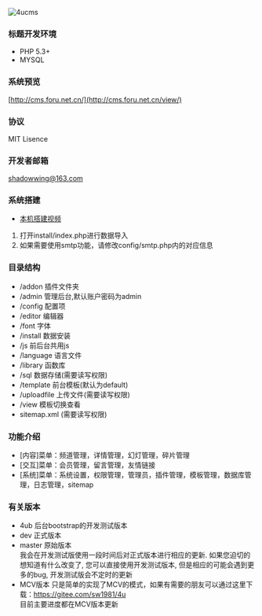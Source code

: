 ![4ucms](https://images.gitee.com/uploads/images/2019/0731/162852_ab5564b7_566936.png)

### 标题开发环境
* PHP 5.3+
* MYSQL

### 系统预览
[http://cms.foru.net.cn/](http://cms.foru.net.cn/view/)

### 协议
MIT Lisence

### 开发者邮箱
shadowwing@163.com

### 系统搭建
* [本机搭建视频](http://cms.foru.net.cn/videoplayer/index.html)
1. 打开install/index.php进行数据导入
2. 如果需要使用smtp功能，请修改config/smtp.php内的对应信息

### 目录结构
- /addon          插件文件夹
- /admin          管理后台,默认账户密码为admin
- /config         配置项
- /editor         编辑器
- /font           字体
- /install        数据安装
- /js             前后台共用js
- /language       语言文件
- /library        函数库
- /sql            数据存储(需要读写权限)
- /template       前台模板(默认为default)
- /uploadfile     上传文件(需要读写权限)
- /view           模板切换查看
- sitemap.xml     (需要读写权限)

### 功能介绍
* [内容]菜单：频道管理，详情管理，幻灯管理，碎片管理
* [交互]菜单：会员管理，留言管理，友情链接
* [系统]菜单：系统设置，权限管理，管理员，插件管理，模板管理，数据库管理，日志管理，sitemap

### 有关版本
* 4ub 后台bootstrap的开发测试版本
* dev 正式版本
* master 原始版本
<br>我会在开发测试版使用一段时间后对正式版本进行相应的更新. 如果您迫切的想知道有什么改变了, 您可以直接使用开发测试版本, 但是相应的可能会遇到更多的bug, 开发测试版会不定时的更新
* MCV版本 只是简单的实现了MCV的模式，如果有需要的朋友可以通过这里下载：https://gitee.com/sw1981/4u
<br>目前主要进度都在MCV版本更新